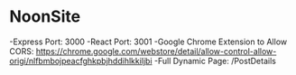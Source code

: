 # NoonSite

-Express Port: 3000
-React Port: 3001
-Google Chrome Extension to Allow CORS: https://chrome.google.com/webstore/detail/allow-control-allow-origi/nlfbmbojpeacfghkpbjhddihlkkiljbi
-Full Dynamic Page: /PostDetails